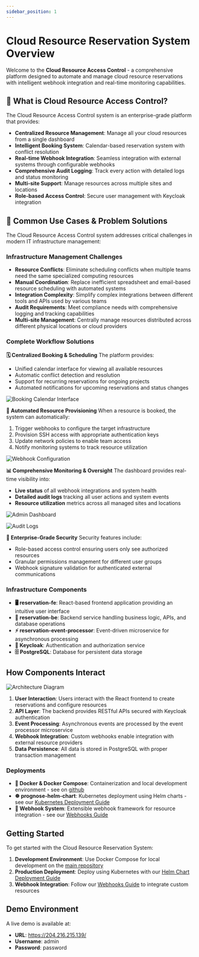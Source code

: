 ```yaml
---
sidebar_position: 1
---
```


# Cloud Resource Reservation System Overview

Welcome to the **Cloud Resource Access Control** - a comprehensive platform designed to automate and manage cloud resource reservations with intelligent webhook integration and real-time monitoring capabilities.

## 🎯 What is Cloud Resource Access Control?

The Cloud Resource Access Control system is an enterprise-grade platform that provides:

- **Centralized Resource Management**: Manage all your cloud resources from a single dashboard
- **Intelligent Booking System**: Calendar-based reservation system with conflict resolution
- **Real-time Webhook Integration**: Seamless integration with external systems through configurable webhooks
- **Comprehensive Audit Logging**: Track every action with detailed logs and status monitoring
- **Multi-site Support**: Manage resources across multiple sites and locations
- **Role-based Access Control**: Secure user management with Keycloak integration

## 🏢 Common Use Cases & Problem Solutions

The Cloud Resource Access Control system addresses critical challenges in modern IT infrastructure management:

### Infrastructure Management Challenges
- **Resource Conflicts**: Eliminate scheduling conflicts when multiple teams need the same specialized computing resources
- **Manual Coordination**: Replace inefficient spreadsheet and email-based resource scheduling with automated systems
- **Integration Complexity**: Simplify complex integrations between different tools and APIs used by various teams
- **Audit Requirements**: Meet compliance needs with comprehensive logging and tracking capabilities
- **Multi-site Management**: Centrally manage resources distributed across different physical locations or cloud providers

### Complete Workflow Solutions

**🗓️ Centralized Booking & Scheduling**
The platform provides:
- Unified calendar interface for viewing all available resources
- Automatic conflict detection and resolution
- Support for recurring reservations for ongoing projects
- Automated notifications for upcoming reservations and status changes

![Booking Calendar Interface](/img/booking_calendar.png)

**🔗 Automated Resource Provisioning**
When a resource is booked, the system can automatically:
1. Trigger webhooks to configure the target infrastructure
2. Provision SSH access with appropriate authentication keys
3. Update network policies to enable team access
4. Notify monitoring systems to track resource utilization

![Webhook Configuration](/img/webhook_logs.png)

**📊 Comprehensive Monitoring & Oversight**
The dashboard provides real-time visibility into:
- **Live status** of all webhook integrations and system health
- **Detailed audit logs** tracking all user actions and system events
- **Resource utilization** metrics across all managed sites and locations

![Admin Dashboard](/img/admin_dashboard.png)

![Audit Logs](/img/audit_logs.png)

**🔐 Enterprise-Grade Security**
Security features include:
- Role-based access control ensuring users only see authorized resources
- Granular permissions management for different user groups
- Webhook signature validation for authenticated external communications

### Infrastructure Components

- **🖥️ reservation-fe**: React-based frontend application providing an intuitive user interface
- **🔌 reservation-be**: Backend service handling business logic, APIs, and database operations
- **⚡ reservation-event-processor**: Event-driven microservice for asynchronous processing
- **🔑 Keycloak**: Authentication and authorization service
- **🗄️ PostgreSQL**: Database for persistent data storage

## How Components Interact


![Architecture Diagram](/img/arch-diagram.png)


1. **User Interaction**: Users interact with the React frontend to create reservations and configure resources
2. **API Layer**: The backend provides RESTful APIs secured with Keycloak authentication
3. **Event Processing**: Asynchronous events are processed by the event processor microservice
4. **Webhook Integration**: Custom webhooks enable integration with external resource providers
5. **Data Persistence**: All data is stored in PostgreSQL with proper transaction management

### Deployments

- **🐳 Docker & Docker Compose**: Containerization and local development environment - see on [github](https://github.com/giovannimirarchi420/cloud-resource-reservation)
- **☸️ prognose-helm-chart**: Kubernetes deployment using Helm charts - see our [Kubernetes Deployment Guide](./guides/kubernetes-deployment.md)
- **🔗 Webhook System**: Extensible webhook framework for resource integration - see our [Webhooks Guide](./guides/webhooks.md)

## Getting Started

To get started with the Cloud Resource Reservation System:

1. **Development Environment**: Use Docker Compose for local development on the [main repository](https://github.com/giovannimirarchi420/cloud-resource-reservation) 
2. **Production Deployment**: Deploy using Kubernetes with our [Helm Chart Deployment Guide](./guides/kubernetes-deployment.md)
3. **Webhook Integration**: Follow our [Webhooks Guide](./guides/webhooks.md) to integrate custom resources

## Demo Environment

A live demo is available at:
- **URL**: https://204.216.215.139/
- **Username**: admin
- **Password**: password

